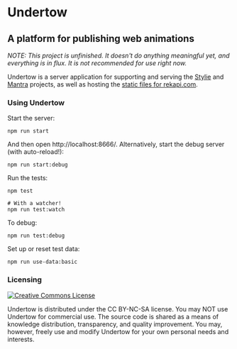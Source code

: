 # Undertow

## A platform for publishing web animations

*NOTE: This project is unfinished.  It doesn't do anything meaningful yet, and everything is in flux.  It is not recommended for use right now.*

Undertow is a server application for supporting and serving the [Stylie](https://github.com/jeremyckahn/stylie) and [Mantra](https://github.com/jeremyckahn/mantra) projects, as well as hosting the [static files for rekapi.com](https://github.com/jeremyckahn/rekapi.com).

### Using Undertow

Start the server:

````
npm run start
````

And then open http://localhost:8666/.  Alternatively, start the debug server (with auto-reload!):

````
npm run start:debug
````

Run the tests:

````
npm test

# With a watcher!
npm run test:watch
````

To debug:

````
npm run test:debug
````

Set up or reset test data:

````
npm run use-data:basic
````

### Licensing

<a rel="license" href="https://creativecommons.org/licenses/by-nc-sa/4.0/legalcode"><img alt="Creative Commons License" style="border-width:0" src="https://licensebuttons.net/l/by-nc-sa/3.0/88x31.png" /></a>

Undertow is distributed under the CC BY-NC-SA license.  You may NOT use Undertow for commercial use.  The source code is shared as a means of knowledge distribution, transparency, and quality improvement.  You may, however, freely use and modify Undertow for your own personal needs and interests.
